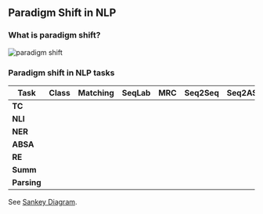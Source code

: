 ## Paradigm Shift in NLP



### What is paradigm shift?

![paradigm shift](D:\workdir\github\nlp-paradigm-shift\paradigm_shift.png)

### Paradigm shift in NLP tasks

| **Task**    | **Class** | **Matching** | **SeqLab** | **MRC** | **Seq2Seq** | **Seq2ASeq** | **(M)LM** |
| ----------- | --------- | ------------ | ---------- | ------- | ----------- | ------------ | --------- |
| **TC**      |           |              |            |         |             |              |           |
| **NLI**     |           |              |            |         |             |              |           |
| **NER**     |           |              |            |         |             |              |           |
| **ABSA**    |           |              |            |         |             |              |           |
| **RE**      |           |              |            |         |             |              |           |
| **Summ**    |           |              |            |         |             |              |           |
| **Parsing** |           |              |            |         |             |              |           |

See [Sankey Diagram](https://txsun1997.github.io/nlp-paradigm-shift/sankey.html).
